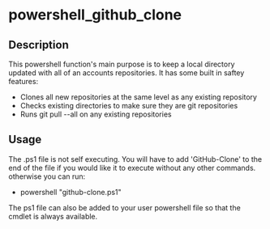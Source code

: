 # powershell_github_clone
## Description
This powershell function's main purpose is to keep a local directory updated with all of an accounts repositories.  It has some built in saftey features:

* Clones all new repositories at the same level as any existing repository
* Checks existing directories to make sure they are git repositories
* Runs git pull --all on any existing repositories

## Usage
The .ps1 file is not self executing.  You will have to add 'GitHub-Clone' to the end of the file if you would like it to execute without any other commands.  otherwise you can run:

* powershell "github-clone.ps1"

The ps1 file can also be added to your user powershell file so that the cmdlet is always available.